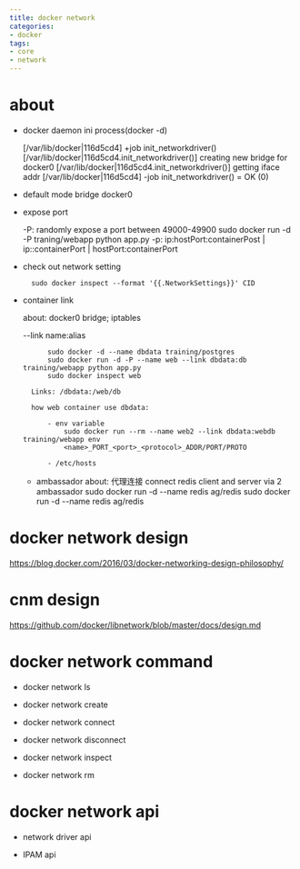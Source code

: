```yaml
---
title: docker network
categories:
- docker
tags:
- core
- network
---
```


# about

- docker daemon ini process(docker -d)

    [/var/lib/docker|116d5cd4] +job init_networkdriver()
    [/var/lib/docker|116d5cd4.init_networkdriver()] creating new bridge for docker0
    [/var/lib/docker|116d5cd4.init_networkdriver()] getting iface addr
    [/var/lib/docker|116d5cd4] -job init_networkdriver() = OK (0)

- default mode
    bridge
        docker0

- expose port

    -P: randomly expose a port between 49000-49900
            sudo docker run -d -P traning/webapp python app.py
    -p:
            ip:hostPort:containerPost | ip::containerPort | hostPort:containerPort

- check out network setting

        sudo docker inspect --format '{{.NetworkSettings}}' CID

- container link
    
    about: docker0 bridge; iptables

    --link name:alias

            sudo docker -d --name dbdata training/postgres
            sudo docker run -d -P --name web --link dbdata:db training/webapp python app.py
            sudo docker inspect web
        
        Links: /dbdata:/web/db

        how web container use dbdata:
            
            - env variable
                sudo docker run --rm --name web2 --link dbdata:webdb training/webapp env
                <name>_PORT_<port>_<protocol>_ADDR/PORT/PROTO
            
            - /etc/hosts

    - ambassador
        about: 代理连接
        connect redis client and server via 2 ambassador
                sudo docker run -d --name redis ag/redis
                sudo docker run -d --name redis ag/redis

# docker network design

https://blog.docker.com/2016/03/docker-networking-design-philosophy/

# cnm design

https://github.com/docker/libnetwork/blob/master/docs/design.md

# docker network command

- docker network ls

- docker network create

- docker network connect

- docker network disconnect

- docker network inspect

- docker network rm

# docker network api

- network driver api

- IPAM api























